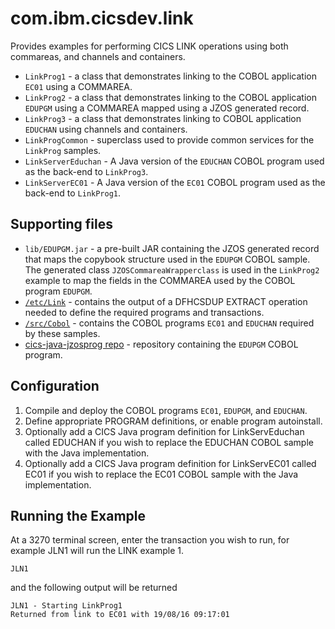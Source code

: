 com.ibm.cicsdev.link
===

Provides examples for performing CICS LINK operations using both commareas, and channels and containers.

* `LinkProg1` - a class that demonstrates linking to the COBOL application `EC01` using a COMMAREA.
* `LinkProg2` - a class that demonstrates linking to the COBOL application `EDUPGM` using a COMMAREA mapped using a JZOS generated record.
* `LinkProg3` - a class that demonstrates linking to COBOL application `EDUCHAN` using channels and containers.  
* `LinkProgCommon` - superclass used to provide common services for the `LinkProg` samples.  
* `LinkServerEduchan` - A Java version of the `EDUCHAN` COBOL program used as the back-end to `LinkProg3`.     
* `LinkServerEC01` - A Java version of the `EC01` COBOL program used as the back-end to `LinkProg1`.     


## Supporting files

* `lib/EDUPGM.jar` - a pre-built JAR containing the JZOS generated record that maps the copybook structure used in the `EDUPGM` COBOL sample. The generated class `JZOSCommareaWrapperclass` is used in the `LinkProg2` example to map the fields in the COMMAREA used by the COBOL program `EDUPGM`. 
* [`/etc/Link`](../../etc/Link) - contains the output of a DFHCSDUP EXTRACT operation needed to define the required programs and transactions.
* [`/src/Cobol`](../../src/Cobol) - contains the COBOL programs `EC01` and `EDUCHAN` required by these samples.
* [cics-java-jzosprog repo](https://github.com/cicsdev/cics-java-jzosprog/tree/master/src/Cobol) - repository containing the `EDUPGM` COBOL program.


## Configuration

1. Compile and deploy the COBOL programs `EC01`, `EDUPGM`, and `EDUCHAN`.
1. Define appropriate PROGRAM definitions, or enable program autoinstall.  
1. Optionally add a CICS Java program definition for LinkServEduchan called EDUCHAN if you wish to replace the EDUCHAN COBOL sample with the Java implementation. 
1. Optionally add a CICS Java program definition for LinkServEC01 called EC01 if you wish to replace the EC01 COBOL sample with the Java implementation. 


## Running the Example

At a 3270 terminal screen, enter the transaction you wish to run, for example JLN1 will run the LINK example 1. 

    JLN1

and the following output will be returned 

    JLN1 - Starting LinkProg1
    Returned from link to EC01 with 19/08/16 09:17:01 

